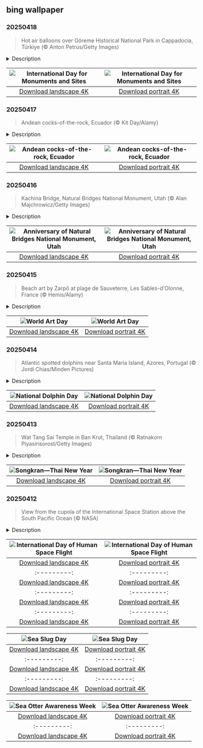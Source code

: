## bing wallpaper

### 20250418

> Hot air balloons over Göreme Historical National Park in Cappadocia, Türkiye (© Anton Petrus/Getty Images)

<details>
<summary>Description</summary>

> Imagine a world without the pyramids, the Great Wall, or ancient cave cities—hard to picture, right? That's why April 18 is the International Day for Monuments and Sites, an event recognized by UNESCO dedicated to protecting cultural treasures worldwide. This day is all about celebrating our history, raising awareness about endangered sites, and making sure future generations can enjoy them too.
> 
> A remarkable example is Göreme Historical National Park in Cappadocia, Türkiye. It's famous for its 'fairy chimneys'—towering rock formations shaped by volcanic ash and erosion over thousands of years. People carved homes, churches, and entire underground cities into these soft rock formations, some dating back to the 4th century. Today, it's a UNESCO World Heritage Site, attracting visitors from around the world. Whether it's ancient castles, temples, or hidden underground cities, this day reminds us to appreciate and protect the landmarks that tell the story of humanity.
> 
> 

</details>

| ![International Day for Monuments and Sites](https://cn.bing.com/th?id=OHR.GoremeTurkey_EN-US1897945450_UHD.jpg&pid=hp&w=400&h=224&rs=1&c=4) | ![International Day for Monuments and Sites](https://cn.bing.com/th?id=OHR.GoremeTurkey_EN-US1897945450_1080x1920.jpg&pid=hp&w=155&h=315&rs=1&c=4) |
|:---------:|:---------:|
| [Download landscape 4K](https://cn.bing.com/th?id=OHR.GoremeTurkey_EN-US1897945450_UHD.jpg) | [Download portrait 4K](https://cn.bing.com/th?id=OHR.GoremeTurkey_EN-US1897945450_1080x1920.jpg) |

### 20250417

> Andean cocks-of-the-rock, Ecuador (© Kit Day/Alamy)

<details>
<summary>Description</summary>

> If fashion had a bird ambassador, the cock-of-the-rock would steal the spotlight. The males look like they're wearing a bright orange-red costume, complete with a huge crest that almost covers their beak. With its bold colors, this native South American bird isn't just about looks—it's got the moves too. The Andean and Guianan cock-of-the-rock are renowned for their theatrical courtship dances, making them true head-turners of the feathered kingdom. Females are far less flashy, with brownish feathers that help them stay hidden. During the mating season, males gather in leks—noisy display arenas—where they hop, squawk, and shake their heads in an effort to impress a female. She watches, picks the best dancer, mates, and then flies off to build a concave, cup-shaped mud nest on a rocky surface.
> 
> The female typically lays two white eggs and incubates them for 25 to 28 days, raising the chicks on her own. The Andean cock-of-the-rock thrives in the cloud forests of the Andes, favoring dense, fruit-rich areas in Venezuela, Colombia, Ecuador, Peru, and Bolivia. As a frugivore, it primarily eats fruit and helps spread seeds throughout its habitat. It occasionally consumes insects and small vertebrates.
> 
> 

</details>

| ![Andean cocks-of-the-rock, Ecuador](https://cn.bing.com/th?id=OHR.EcuadorBird_EN-US1037921621_UHD.jpg&pid=hp&w=400&h=224&rs=1&c=4) | ![Andean cocks-of-the-rock, Ecuador](https://cn.bing.com/th?id=OHR.EcuadorBird_EN-US1037921621_1080x1920.jpg&pid=hp&w=155&h=315&rs=1&c=4) |
|:---------:|:---------:|
| [Download landscape 4K](https://cn.bing.com/th?id=OHR.EcuadorBird_EN-US1037921621_UHD.jpg) | [Download portrait 4K](https://cn.bing.com/th?id=OHR.EcuadorBird_EN-US1037921621_1080x1920.jpg) |

### 20250416

> Kachina Bridge, Natural Bridges National Monument, Utah (© Alan Majchrowicz/Getty Images)

<details>
<summary>Description</summary>

> Within the remote canyons of southeastern Utah, Natural Bridges National Monument highlights the power of erosion and the passage of time. Shaped by the relentless forces of wind and water, this monument features three magnificent natural bridges—Sipapu, Kachina, and Owachomo. These bridges were named to honor the Ancestral Puebloans who once lived here. Sipapu is the largest bridge, with a massive opening that could almost fit the dome of the United States Capitol. Kachina, pictured here, is equidistant from Sipapu and Owachomo. It was named after the petroglyphs and pictographs found at its base. Owachomo is believed to be the oldest of the three. Its thin, arching structure suggests it may eventually collapse.
> 
> Recognizing the significance of these natural wonders, President Theodore Roosevelt designated Natural Bridges as Utah's first national monument on this day in 1908. Today, it remains a place of awe and solitude, where visitors can hike beneath the soaring bridges, gaze at some of the darkest night skies in the country, and step back into a landscape sculpted over millions of years.
> 
> 

</details>

| ![Anniversary of Natural Bridges National Monument, Utah](https://cn.bing.com/th?id=OHR.KachinaBridge_EN-US1000475196_UHD.jpg&pid=hp&w=400&h=224&rs=1&c=4) | ![Anniversary of Natural Bridges National Monument, Utah](https://cn.bing.com/th?id=OHR.KachinaBridge_EN-US1000475196_1080x1920.jpg&pid=hp&w=155&h=315&rs=1&c=4) |
|:---------:|:---------:|
| [Download landscape 4K](https://cn.bing.com/th?id=OHR.KachinaBridge_EN-US1000475196_UHD.jpg) | [Download portrait 4K](https://cn.bing.com/th?id=OHR.KachinaBridge_EN-US1000475196_1080x1920.jpg) |

### 20250415

> Beach art by Zarpõ at plage de Sauveterre, Les Sables-d'Olonne, France (© Hemis/Alamy)

<details>
<summary>Description</summary>

> What if we celebrated World Art Day with our feet in the sand? Created by the International Association of Art in honor of Leonardo da Vinci's birthday, this day promotes creativity in all its forms. This is exactly what artist Zarpõ did on the beach at Sauveterre, in Vendée, France. He sculpted a gigantic work, playing with natural curves and patterns to create an unforgettable spectacle.
> 
> Zarpõ, aka 'Le Jardinier de la Plage,' creates his art with just the wind, the sand, and a huge dose of talent. Here, each line drawn tells a story, each motif interacts with the environment. But this art has one golden rule: It is ephemeral. In a few hours, the tide will have erased everything.
> 
> 

</details>

| ![World Art Day](https://cn.bing.com/th?id=OHR.BeachArt_EN-US0911239616_UHD.jpg&pid=hp&w=400&h=224&rs=1&c=4) | ![World Art Day](https://cn.bing.com/th?id=OHR.BeachArt_EN-US0911239616_1080x1920.jpg&pid=hp&w=155&h=315&rs=1&c=4) |
|:---------:|:---------:|
| [Download landscape 4K](https://cn.bing.com/th?id=OHR.BeachArt_EN-US0911239616_UHD.jpg) | [Download portrait 4K](https://cn.bing.com/th?id=OHR.BeachArt_EN-US0911239616_1080x1920.jpg) |

### 20250414

> Atlantic spotted dolphins near Santa Maria Island, Azores, Portugal (© Jordi Chias/Minden Pictures)

<details>
<summary>Description</summary>

> Dolphins don't need a calendar to celebrate—but we do! National Dolphin Day, on April 14, reminds us to appreciate these smart and downright fascinating marine mammals. From leaping through waves to chatting in clicks and whistles, dolphins are all about social life. They often travel in pods and love to check out passing boats whenever they get the chance. But pollution and overfishing threaten their survival, and they need our help. National Dolphin Day is a chance to learn, take action, and—if you're lucky—see these creatures in their natural habitat.
> 
> Take the Atlantic spotted dolphin—the star of today's image—known for the spots on its body, which multiply and become denser with age. You'll find them in the warm temperate and tropical waters of the Atlantic, hunting fish in coordinated groups. Their speed and agility make them efficient hunters—and a thrill to watch. The United States is home to several species, including the bottlenose, common, Risso's, and spinner dolphins. Each species helps maintain the ocean's balance, highlighting the need to conserve their habitat.
> 
> 

</details>

| ![National Dolphin Day](https://cn.bing.com/th?id=OHR.SpottedDolphins_EN-US0872892049_UHD.jpg&pid=hp&w=400&h=224&rs=1&c=4) | ![National Dolphin Day](https://cn.bing.com/th?id=OHR.SpottedDolphins_EN-US0872892049_1080x1920.jpg&pid=hp&w=155&h=315&rs=1&c=4) |
|:---------:|:---------:|
| [Download landscape 4K](https://cn.bing.com/th?id=OHR.SpottedDolphins_EN-US0872892049_UHD.jpg) | [Download portrait 4K](https://cn.bing.com/th?id=OHR.SpottedDolphins_EN-US0872892049_1080x1920.jpg) |

### 20250413

> Wat Tang Sai Temple in Ban Krut, Thailand (© Ratnakorn Piyasirisorost/Getty Images)

<details>
<summary>Description</summary>

> New Year celebrations don't always come with fireworks—sometimes, they come with buckets and a nationwide water splash fest! Thailand's Songkran festival is a unique mix of spiritual traditions and all-out water fights. Held from April 13 to 15 this year, the holiday is deeply rooted in Buddhist customs and focuses on cleansing and starting afresh. During this time, people visit temples, offer food to monks, and pour scented water over Buddha statues and elders' hands as a sign of respect. Meanwhile, the streets turn into water battlegrounds, with locals and tourists alike getting soaked in the spirit of renewal. Traditional parades roll through the lanes, and in some places, the 'Lady Songkran' or 'Miss Songkran' contest steals the show, with contestants dressed in stunning Thai outfits.
> 
> Those seeking a calmer way to celebrate might consider visiting Wat Tang Sai Temple in the village of Ban Krut, seen in today's image. Perched on Thong Chai Mountain, this temple complex is home to a 43-foot-tall Buddha statue and Thai-style pagodas. Built in 1996 to honor King Bhumibol Adulyadej (Rama IX) on his 50th year of reign, it remains an important spiritual site. With stunning coastline views, Wat Tang Sai offers a peaceful setting to meditate and feel the vibrations of Buddhist chants.
> 
> 

</details>

| ![Songkran—Thai New Year](https://cn.bing.com/th?id=OHR.ThailandPagodas_EN-US8039751329_UHD.jpg&pid=hp&w=400&h=224&rs=1&c=4) | ![Songkran—Thai New Year](https://cn.bing.com/th?id=OHR.ThailandPagodas_EN-US8039751329_1080x1920.jpg&pid=hp&w=155&h=315&rs=1&c=4) |
|:---------:|:---------:|
| [Download landscape 4K](https://cn.bing.com/th?id=OHR.ThailandPagodas_EN-US8039751329_UHD.jpg) | [Download portrait 4K](https://cn.bing.com/th?id=OHR.ThailandPagodas_EN-US8039751329_1080x1920.jpg) |

### 20250412

> View from the cupola of the International Space Station above the South Pacific Ocean (© NASA)

<details>
<summary>Description</summary>

> Not so long ago, humanity took its first step beyond Earth. For thousands of years, we gazed at the stars, dreaming of what lay beyond. Then, on April 12, 1961, one man left the planet and changed history forever. That morning, Soviet pilot Yuri Gagarin climbed into a small, spherical spacecraft named Vostok 1. The countdown began. The engines ignited. As the rocket roared toward the sky, he called out, 'Poyekhali!'—'Let's go!' And just like that, Earth had its first space traveler.
> 
> For 108 minutes, Gagarin orbited the planet, watching the world from a view no human had ever seen before. When he landed safely back on Earth, everything had changed. Humanity had entered the Space Age. His flight sparked the race to the Moon, the dream of living on Mars, and much more. Decades later, in honor of his achievement, the United Nations declared April 12 as the International Day of Human Space Flight. Pictured here is the view from the cupola of the International Space Station, showing the vast South Pacific Ocean. It is a reminder of how small Earth is in the grand cosmos—and how far human spaceflight has taken us.
> 
> 

</details>

| ![International Day of Human Space Flight](https://cn.bing.com/th?id=OHR.SpaceFlight_EN-US8143075629_UHD.jpg&pid=hp&w=400&h=224&rs=1&c=4) | ![International Day of Human Space Flight](https://cn.bing.com/th?id=OHR.SpaceFlight_EN-US8143075629_1080x1920.jpg&pid=hp&w=155&h=315&rs=1&c=4) |
|:---------:|:---------:|
| [Download landscape 4K](https://cn.bing.com/th?id=OHR.SpaceFlight_EN-US8143075629_UHD.jpg) | [Download portrait 4K](https://cn.bing.com/th?id=OHR.SpaceFlight_EN-US8143075629_1080x1920.jpg) |l_EN-US8114977846_1080x1920.jpg&pid=hp&w=155&h=315&rs=1&c=4) |
|:---------:|:---------:|
| [Download landscape 4K](https://cn.bing.com/th?id=OHR.TulipsWindmill_EN-US8114977846_UHD.jpg) | [Download portrait 4K](https://cn.bing.com/th?id=OHR.TulipsWindmill_EN-US8114977846_1080x1920.jpg) |8078019606_UHD.jpg) | [Download portrait 4K](https://cn.bing.com/th?id=OHR.LittleFoxes_EN-US8078019606_1080x1920.jpg) |l Cave, Algarve, Portugal](https://cn.bing.com/th?id=OHR.LagoaPortugal_EN-US2211601955_1080x1920.jpg&pid=hp&w=155&h=315&rs=1&c=4) |
|:---------:|:---------:|
| [Download landscape 4K](https://cn.bing.com/th?id=OHR.LagoaPortugal_EN-US2211601955_UHD.jpg) | [Download portrait 4K](https://cn.bing.com/th?id=OHR.LagoaPortugal_EN-US2211601955_1080x1920.jpg) |CarrizoBloom_EN-US2504669059_UHD.jpg) | [Download portrait 4K](https://cn.bing.com/th?id=OHR.CarrizoBloom_EN-US2504669059_1080x1920.jpg) |20.jpg) |e 4K](https://cn.bing.com/th?id=OHR.CoralTurtle_EN-US6100263163_UHD.jpg) | [Download portrait 4K](https://cn.bing.com/th?id=OHR.CoralTurtle_EN-US6100263163_1080x1920.jpg) |as_EN-US6430903741_UHD.jpg) | [Download portrait 4K](https://cn.bing.com/th?id=OHR.Calacas_EN-US6430903741_1080x1920.jpg) |.com/th?id=OHR.SealRiver_EN-US6267835630_1080x1920.jpg&pid=hp&w=155&h=315&rs=1&c=4) |
|:---------:|:---------:|
| [Download landscape 4K](https://cn.bing.com/th?id=OHR.SealRiver_EN-US6267835630_UHD.jpg) | [Download portrait 4K](https://cn.bing.com/th?id=OHR.SealRiver_EN-US6267835630_1080x1920.jpg) |e a more fitting name. Someone call Terry.
> 
> 

</details>

| ![Sea Slug Day](https://cn.bing.com/th?id=OHR.SeaAngel_EN-US5531672696_UHD.jpg&pid=hp&w=400&h=224&rs=1&c=4) | ![Sea Slug Day](https://cn.bing.com/th?id=OHR.SeaAngel_EN-US5531672696_1080x1920.jpg&pid=hp&w=155&h=315&rs=1&c=4) |
|:---------:|:---------:|
| [Download landscape 4K](https://cn.bing.com/th?id=OHR.SeaAngel_EN-US5531672696_UHD.jpg) | [Download portrait 4K](https://cn.bing.com/th?id=OHR.SeaAngel_EN-US5531672696_1080x1920.jpg) |OHR.DarkSkyAcadia_EN-US6966527964_1080x1920.jpg) |.bing.com/th?id=OHR.GoldenJellyfish_EN-US6743816471_1080x1920.jpg&pid=hp&w=155&h=315&rs=1&c=4) |
|:---------:|:---------:|
| [Download landscape 4K](https://cn.bing.com/th?id=OHR.GoldenJellyfish_EN-US6743816471_UHD.jpg) | [Download portrait 4K](https://cn.bing.com/th?id=OHR.GoldenJellyfish_EN-US6743816471_1080x1920.jpg) |ng.com/th?id=OHR.LastDollarRoad_EN-US7923638318_UHD.jpg&pid=hp&w=400&h=224&rs=1&c=4) | ![First day of autumn](https://cn.bing.com/th?id=OHR.LastDollarRoad_EN-US7923638318_1080x1920.jpg&pid=hp&w=155&h=315&rs=1&c=4) |
|:---------:|:---------:|
| [Download landscape 4K](https://cn.bing.com/th?id=OHR.LastDollarRoad_EN-US7923638318_UHD.jpg) | [Download portrait 4K](https://cn.bing.com/th?id=OHR.LastDollarRoad_EN-US7923638318_1080x1920.jpg) |ppers who hunted otters to near extinction before they were protected by law. Although sea otter populations have rebounded, they are still considered endangered. Otters live along the Pacific Coast of North America, from California up to Alaska. Although they can walk on land, they almost never find the need or desire to, even when it's nap time. When they're ready for a snooze, they'll raft up, wrap themselves in a strand of kelp to keep them from drifting away, and recline on the world's biggest waterbed.

</details>

| ![Sea Otter Awareness Week](https://cn.bing.com/th?id=OHR.SitkaOtters_EN-US7714053956_UHD.jpg&pid=hp&w=400&h=224&rs=1&c=4) | ![Sea Otter Awareness Week](https://cn.bing.com/th?id=OHR.SitkaOtters_EN-US7714053956_1080x1920.jpg&pid=hp&w=155&h=315&rs=1&c=4) |
|:---------:|:---------:|
| [Download landscape 4K](https://cn.bing.com/th?id=OHR.SitkaOtters_EN-US7714053956_UHD.jpg) | [Download portrait 4K](https://cn.bing.com/th?id=OHR.SitkaOtters_EN-US7714053956_1080x1920.jpg) |oo_EN-US7569665443_UHD.jpg&pid=hp&w=400&h=224&rs=1&c=4) | ![World Bamboo Day](https://cn.bing.com/th?id=OHR.ArashiyamaBamboo_EN-US7569665443_1080x1920.jpg&pid=hp&w=155&h=315&rs=1&c=4) |
|:---------:|:---------:|
| [Download landscape 4K](https://cn.bing.com/th?id=OHR.ArashiyamaBamboo_EN-US7569665443_UHD.jpg) | [Download portrait 4K](https://cn.bing.com/th?id=OHR.ArashiyamaBamboo_EN-US7569665443_1080x1920.jpg) |